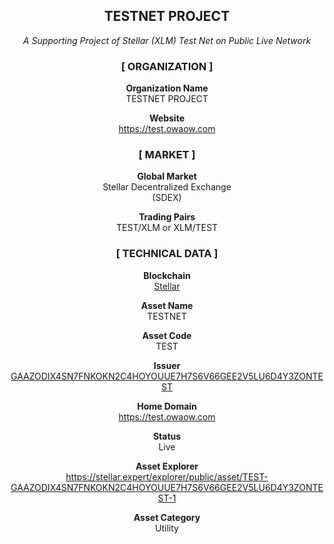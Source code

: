 <div align="center">
<h2><strong>TESTNET PROJECT</strong></h2> 
<i>A Supporting Project of Stellar (XLM) Test Net on Public Live Network</i><br>

<h3><strong>[ ORGANIZATION ]</strong></h3> 

<strong>Organization Name</strong> 
<br>TESTNET PROJECT<br> 

<strong>Website</strong>
<br><a href="https://test.owaow.com" target="_blank">https://test.owaow.com</a><br> 

<h3><strong>[ MARKET ]</strong></h3>

<strong>Global Market</strong>
<br>Stellar Decentralized Exchange<br>(SDEX)<br>

<strong>Trading Pairs</strong>
<br>TEST/XLM or XLM/TEST<br> 

<h3><strong>[ TECHNICAL DATA ]</strong></h3> 

<strong>Blockchain</strong>
<br><a href="https://stellar.org" target="_blank">Stellar</a><br> 

<strong>Asset Name</strong>
<br>TESTNET<br>

<strong>Asset Code</strong>
<br>TEST<br>

<strong>Issuer</strong>
<br><a href="https://stellar.expert/explorer/public/account/GAAZODIX4SN7FNKOKN2C4HOYOUUE7H7S6V66GEE2V5LU6D4Y3ZONTEST" target="_blank">GAAZODIX4SN7FNKOKN2C4HOYOUUE7H7S6V66GEE2V5LU6D4Y3ZONTEST</a><br> 

<strong>Home Domain</strong>
<br><a href="https://test.owaow.com" target="_blank">https://test.owaow.com</a><br> 

<strong>Status</strong>
<br>Live<br> 

<strong>Asset Explorer</strong>
<br><a href="https://stellar.expert/explorer/public/asset/TEST-GAAZODIX4SN7FNKOKN2C4HOYOUUE7H7S6V66GEE2V5LU6D4Y3ZONTEST-1" target="_blank">https://stellar.expert/explorer/public/asset/TEST-GAAZODIX4SN7FNKOKN2C4HOYOUUE7H7S6V66GEE2V5LU6D4Y3ZONTEST-1</a><br> 

<strong>Asset Category</strong>
<br>Utility<br> 
</div>
